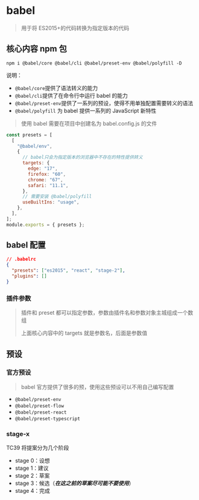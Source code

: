 # babel

> 用于将 ES2015+的代码转换为指定版本的代码

## 核心内容 npm 包

```shell
npm i @babel/core @babel/cli @babel/preset-env @babel/polyfill -D
```

说明：

- `@babel/core`提供了语法转义的能力
- `@babel/cli`提供了在命令行中运行 babel 的能力
- `@babel/preset-env`提供了一系列的预设，使得不用单独配置需要转义的语法
- `@babel/polyfill` 为 babel 提供一系列的 JavaScript 新特性

> 使用 babel 需要在项目中创建名为 babel.config.js 的文件

```js
const presets = [
  [
    "@babel/env",
    {
      // babel只会为指定版本的浏览器中不存在的特性提供转义
      targets: {
        edge: "17",
        firefox: "60",
        chrome: "67",
        safari: "11.1",
      },
      // 需要安装 @babel/polyfill
      useBuiltIns: "usage",
    },
  ],
];
module.exports = { presets };
```

## babel 配置

```json
// .babelrc
{
  "presets": ["es2015", "react", "stage-2"],
  "plugins": []
}
```

### 插件参数

> 插件和 preset 都可以指定参数，参数由插件名和参数对象主城组成一个数组
>
> 上面核心内容中的 targets 就是参数名，后面是参数值

## 预设

### 官方预设

> babel 官方提供了很多的预，使用这些预设可以不用自己编写配置

- `@babel/preset-env`
- `@babel/preset-flow`
- `@babel/preset-react`
- `@babel/preset-typescript`

### stage-x

TC39 将提案分为几个阶段

- stage 0：设想
- stage 1：建议
- stage 2：草案
- stage 3：候选（**_在这之前的草案尽可能不要使用_**）
- stage 4：完成
